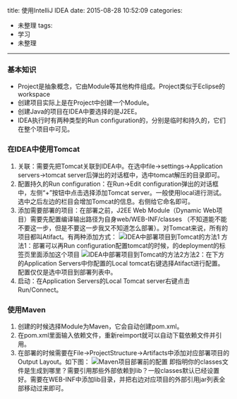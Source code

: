 title: 使用IntelliJ IDEA
date: 2015-08-28 10:52:09
categories:
- 未整理
tags:
- 学习
- 未整理
---

### 基本知识

* Project是抽象概念，它由Module等其他构件组成。Project类似于Eclipse的workspace
* 创建项目实际上是在Project中创建一个Module。
* 创建Java的项目在IDEA中要选择的是J2EE。
* IDEA执行时有两种类型的Run configuration的，分别是临时和持久的，它们在整个项目中可见。


### 在IDEA中使用Tomcat

1. 关联：需要先把Tomcat关联到IDEA中。在选中file->settings->Application servers->tomcat server后弹出的对话框中，选中tomcat解压的目录即可。
2. 配置持久的Run configuration：在Run->Edit configuration弹出的对话框中，左侧“+”按钮中点击选择添加Tomcat server。一般使用local进行测试。选中之后左边的栏目会增加Tomcat的信息。右侧给它命名即可。
3. 添加需要部署的项目：在部署之前，J2EE Web Module（Dynamic Web项目）需要先配置编译输出路径为自身web/WEB-INF/classes （不知道能不能不要这一步，但是不要这一步我又不知道怎么部署）。对Tomcat来说，所有的项目都叫Atifact。有两种添加方式：
![IDEA中部署项目到Tomcat的方法1](/images/idea_tomcat_add_atifact1.png)
方法1：部署可以再Run configuration配置tomcat的时候，的deployment的标签页里面添加这个项目
![IDEA中部署项目到Tomcat的方法2](/images/idea_tomcat_add_atifact2.png)方法2：在下方的Application Servers中你配置的Local tomcat右键选择Atifact进行配置。配置仅仅是选中项目到部署列表中。
4. 启动：在Application Servers的Local Tomcat server右键点击Run/Connect。


### 使用Maven

1. 创建的时候选择Module为Maven，它会自动创建pom.xml。
2. 在pom.xml里面输入依赖文件，重新reimport就可以自动下载依赖文件并引用。
3. 在部署的时候需要在File->ProjectStructure->Artifacts中添加对应部署项目的Output Layout。如下图：
![Maven项目部署前的配置](/images/maven_project_deploy_prepare.png)
即指明你的classes文件是生成到哪里？需要引用那些外部依赖到lib？一般classes默认已经设置好。需要在WEB-INF中添加lib目录，并把右边对应项目的外部引用jar列表全部移动过来即可。

